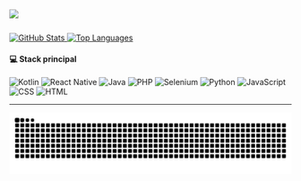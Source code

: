 # <img src="https://readme-typing-svg.herokuapp.com/?font=Montserrat&size=34&center=false&vCenter=true&width=500&height=70&duration=4000&&color=45C4B0&lines=Olá,+seja+bem-vindo!!!;Eu+sou+Gilderson+Santos+👋;" />

<div>
  <a href="https://github.com/gildersonsantos">
    <img height="160em" src="https://github-readme-stats.vercel.app/api?username=gildersonsantos&show_icons=true&theme=dark&icon_color=45C4B0&text_color=ffffff&hide_border=true" alt="GitHub Stats"/>
    <img height="160em" src="https://github-readme-stats.vercel.app/api/top-langs/?username=gildersonsantos&layout=compact&langs_count=8&theme=dark&icon_color=45C4B0&text_color=ffffff&hide_border=true" alt="Top Languages"/>
  </a>
</div>

#### 💻 Stack principal

<p align="left">
    <!-- Kotlin -->
    <img src="https://upload.wikimedia.org/wikipedia/commons/7/74/Kotlin_Icon.png" alt="Kotlin" width="26" height="26"/>
    <!-- React Native -->
    <img src="https://upload.wikimedia.org/wikipedia/commons/a/a7/React-icon.svg" alt="React Native" width="26" height="26"/>
    <!-- Java -->
    <img src="https://cdn.jsdelivr.net/gh/devicons/devicon/icons/java/java-original.svg" alt="Java" width="26" height="26"/>
    <!-- PHP -->
    <img src="https://cdn.jsdelivr.net/gh/devicons/devicon/icons/php/php-original.svg" alt="PHP" width="26" height="26"/>
    <!-- Selenium -->
    <img src="https://www.selenium.dev/images/selenium_logo_square_green.png" alt="Selenium" width="26" height="26"/>
    <!-- Python -->
    <img src="https://cdn.jsdelivr.net/gh/devicons/devicon/icons/python/python-plain.svg" alt="Python" width="26" height="26"/>
    <!-- JavaScript -->
    <img src="https://cdn.jsdelivr.net/gh/devicons/devicon/icons/javascript/javascript-plain.svg" alt="JavaScript" width="26" height="26"/>
    <!-- CSS -->
    <img src="https://cdn.jsdelivr.net/gh/devicons/devicon/icons/css3/css3-plain.svg" alt="CSS" width="26" height="26"/>
    <!-- HTML -->
    <img src="https://cdn.jsdelivr.net/gh/devicons/devicon/icons/html5/html5-plain.svg" alt="HTML" width="26" height="26"/>
</p>

<hr>

<picture align="center">
  <source media="(prefers-color-scheme: dark)" srcset="https://raw.githubusercontent.com/gildersonsantos/gildersonsantos/output/github-contribution-grid-snake-dark.svg">
  <source media="(prefers-color-scheme: light)" srcset="https://raw.githubusercontent.com/gildersonsantos/gildersonsantos/output/github-contribution-grid-snake-dark.svg">
  <img align="center" alt="github contribution grid snake animation" src="https://raw.githubusercontent.com/gildersonsantos/gildersonsantos/output/github-contribution-grid-snake.svg">
</picture>
